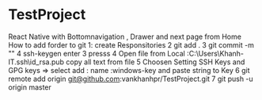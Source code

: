 # TestProject
React Native with Bottomnavigation , Drawer and next page from Home
How to add forder to git
1: create Responsitories 
2 git add .
3 git commit -m ""
4 ssh-keygen enter 3 presss
4 Open file from Local :C:\Users\Khanh-IT\.ssh\id_rsa.pub copy all text from file
5 Choosen Setting SSH Keys and GPG keys => select add : name :windows-key and paste string to Key
6 git remote add origin git@github.com:vankhanhpr/TestProject.git 
7 git push -u origin master


